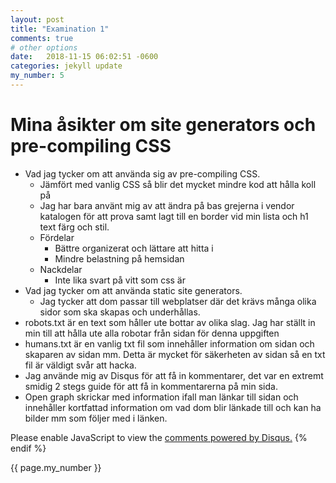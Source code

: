 ```yaml
---
layout: post
title: "Examination 1"
comments: true
# other options
date:   2018-11-15 06:02:51 -0600
categories: jekyll update
my_number: 5
---
```

# Mina åsikter om site generators och pre-compiling CSS

* Vad jag tycker om att använda sig av pre-compiling CSS.
  * Jämfört med vanlig CSS så blir det mycket mindre kod att hålla koll på
  * Jag har bara använt mig av att ändra på bas grejerna i vendor katalogen för att prova samt lagt till en border vid min lista och h1 text färg och stil.
  * Fördelar
    * Bättre organizerat och lättare att hitta i
    * Mindre belastning på hemsidan
  * Nackdelar
    * Inte lika svart på vitt som css är
* Vad jag tycker om att använda static site generators.
  * Jag tycker att dom passar till webplatser där det krävs många olika sidor som ska skapas och underhållas.
* robots.txt är en text som håller ute bottar av olika slag. Jag har ställt in min till att hålla ute alla robotar från sidan för denna uppgiften
* humans.txt är en vanlig txt fil som innehåller information om sidan och skaparen av sidan mm. Detta är mycket för säkerheten av sidan så en txt fil är väldigt svår att hacka.
* Jag använde mig av Disqus för att få in kommentarer, det var en extremt smidig 2 stegs guide för att få in kommentarerna på min sida.
* Open graph skrickar med information ifall man länkar till sidan och innehåller kortfattad information om vad dom blir länkade till och kan ha bilder mm som följer med i länken.

<div id="disqus_thread"></div>
<script>
{% if page.comments %}
/**
*  RECOMMENDED CONFIGURATION VARIABLES: EDIT AND UNCOMMENT THE SECTION BELOW TO INSERT DYNAMIC VALUES FROM YOUR PLATFORM OR CMS.
*  LEARN WHY DEFINING THESE VARIABLES IS IMPORTANT: https://disqus.com/admin/universalcode/#configuration-variables*/
/*
var disqus_config = function () {
this.page.url = PAGE_URL;  // Replace PAGE_URL with your page's canonical URL variable
this.page.identifier = PAGE_IDENTIFIER; // Replace PAGE_IDENTIFIER with your page's unique identifier variable
};
*/
(function() { // DON'T EDIT BELOW THIS LINE
var d = document, s = d.createElement('script');
s.src = 'https://simonmma.disqus.com/embed.js';
s.setAttribute('data-timestamp', +new Date());
(d.head || d.body).appendChild(s);
})();
</script>
<noscript>Please enable JavaScript to view the <a href="https://disqus.com/?ref_noscript">comments powered by Disqus.</a></noscript>
{% endif %}


{{ page.my_number }}